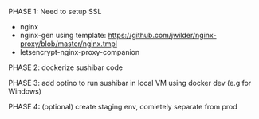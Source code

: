 

PHASE 1: Need to setup SSL

  - nginx
  - nginx-gen
     using template: https://github.com/jwilder/nginx-proxy/blob/master/nginx.tmpl
  - letsencrypt-nginx-proxy-companion



PHASE 2: dockerize sushibar code


PHASE 3: add optino to run sushibar in local VM using docker dev (e.g for Windows)


PHASE 4: (optional) create staging env, comletely separate from prod


